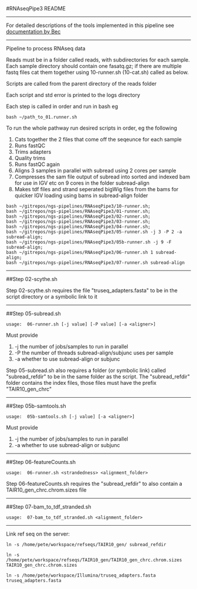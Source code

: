 #RNAseqPipe3 README

---

For detailed descriptions of the tools implemented in this pipeline see [documentation by Bec](https://github.com/pedrocrisp/NGS-pipelines/blob/master/Docs/RNAseq.md)

---

Pipeline to process RNAseq data

Reads must be in a folder called reads, with subdirectories for each sample.  Each sample directory should contain one fasatq.gz; if there are multiple fastq files cat them together using 10-runner.sh (10-cat.sh) called as below.

Scripts are called from the parent directory of the reads folder

Each script and std error is printed to the logs directory

Each step is called in order and run in bash eg 

```
bash ~/path_to_01.runner.sh
```

To run the whole pathway run desired scripts in order, eg the following 

1. Cats together the 2 files that come off the seqeunce for each sample
2. Runs fastQC
3. Trims adapters
4. Quality trims
5. Runs fastQC again
6. Aligns 3 samples in parallel with subread using 2 cores per sample
7. Compresses the sam file output of subread into sorted and indexed bam for use in IGV etc on 9 cores in the folder subread-align
8. Makes tdf files and strand seperated bigWig files from the bams for quicker IGV loading using bams in subread-align folder

```
bash ~/gitrepos/ngs-pipelines/RNAseqPipe3/10-runner.sh;
bash ~/gitrepos/ngs-pipelines/RNAseqPipe3/01-runner.sh;
bash ~/gitrepos/ngs-pipelines/RNAseqPipe3/02-runner.sh;
bash ~/gitrepos/ngs-pipelines/RNAseqPipe3/03-runner.sh;
bash ~/gitrepos/ngs-pipelines/RNAseqPipe3/04-runner.sh;
bash ~/gitrepos/ngs-pipelines/RNAseqPipe3/05-runner.sh -j 3 -P 2 -a subread-align;
bash ~/gitrepos/ngs-pipelines/RNAseqPipe3/05b-runner.sh -j 9 -F subread-align;
bash ~/gitrepos/ngs-pipelines/RNAseqPipe3/06-runner.sh 1 subread-align;
bash ~/gitrepos/ngs-pipelines/RNAseqPipe3/07-runner.sh subread-align
```

---
##Step 02-scythe.sh


Step 02-scythe.sh requires the file "truseq_adapters.fasta" to be in the script directory or a symbolic link to it

---
##Step 05-subread.sh
```
usage:  06-runner.sh [-j value] [-P value] [-a <aligner>]
```
Must provide 
1. -j the number of jobs/samples to run in parallel 
2. -P the number of threads subread-align/subjunc uses per sample
3. -a whether to use subread-align or subjunc 

Step 05-subread.sh also requires a folder (or symbolic link) called "subread\_refdir" to be in the same folder as the script. The "subread\_refdir" folder contains the index files, those files must have the prefix "TAIR10\_gen\_chrc"

---
##Step 05b-samtools.sh
```
usage:  05b-samtools.sh [-j value] [-a <aligner>]
```
Must provide 

1. -j the number of jobs/samples to run in parallel 
2. -a whether to use subread-align or subjunc 

---
##Step 06-featureCounts.sh
```
usage:  06-runner.sh <strandedness> <alignment_folder>
```

Step 06-featureCounts.sh requires the "subread\_refdir" to also contain a TAIR10\_gen_chrc.chrom.sizes file

---
##Step 07-bam\_to\_tdf_stranded.sh
```
usage:  07-bam_to_tdf_stranded.sh <alignment_folder>
```
---
Link ref seq on the server:

```
ln -s /home/pete/workspace/refseqs/TAIR10_gen/ subread_refdir

ln -s /home/pete/workspace/refseqs/TAIR10_gen/TAIR10_gen_chrc.chrom.sizes TAIR10_gen_chrc.chrom.sizes

ln -s /home/pete/workspace/Illumina/truseq_adapters.fasta truseq_adapters.fasta

```

